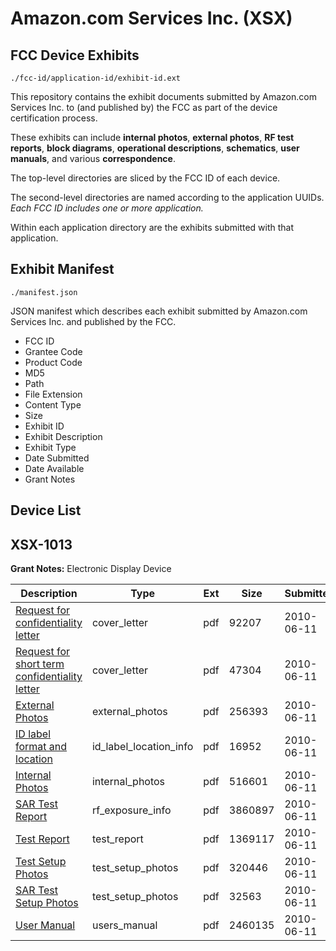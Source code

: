 # Amazon.com Services Inc. (XSX)
## FCC Device Exhibits

```
./fcc-id/application-id/exhibit-id.ext
```

This repository contains the exhibit documents submitted by Amazon.com Services Inc. to (and published by) the FCC as part of the device certification process.

These exhibits can include **internal photos**, **external photos**, **RF test reports**, **block diagrams**, **operational descriptions**, **schematics**, **user manuals**, and various **correspondence**.

The top-level directories are sliced by the FCC ID of each device.

The second-level directories are named according to the application UUIDs. *Each FCC ID includes one or more application.*

Within each application directory are the exhibits submitted with that application. 

## Exhibit Manifest

```
./manifest.json
```

JSON manifest which describes each exhibit submitted by Amazon.com Services Inc. and published by the FCC.

- FCC ID
- Grantee Code
- Product Code
- MD5
- Path
- File Extension
- Content Type
- Size
- Exhibit ID
- Exhibit Description
- Exhibit Type
- Date Submitted
- Date Available
- Grant Notes

## Device List
## XSX-1013
**Grant Notes:** Electronic Display Device

| Description | Type | Ext | Size | Submitted | Available |
| ----------- | ---- | --- | ---- | --------- | --------- |
| [Request for confidentiality letter](XSX-1013/ae4ac8e8f2c28fad72f4a9449870925f/1295203.pdf) | cover_letter | pdf | 92207 | 2010-06-11 | 2010-06-11 |
| [Request for short term confidentiality letter](XSX-1013/ae4ac8e8f2c28fad72f4a9449870925f/1295204.pdf) | cover_letter | pdf | 47304 | 2010-06-11 | 2010-06-11 |
| [External Photos](XSX-1013/ae4ac8e8f2c28fad72f4a9449870925f/1295210.pdf) | external_photos | pdf | 256393 | 2010-06-11 | 2010-07-29 |
| [ID label format and location](XSX-1013/ae4ac8e8f2c28fad72f4a9449870925f/1295202.pdf) | id_label_location_info | pdf | 16952 | 2010-06-11 | 2010-06-11 |
| [Internal Photos](XSX-1013/ae4ac8e8f2c28fad72f4a9449870925f/1295209.pdf) | internal_photos | pdf | 516601 | 2010-06-11 | 2010-07-29 |
| [SAR Test Report](XSX-1013/ae4ac8e8f2c28fad72f4a9449870925f/1295201.pdf) | rf_exposure_info | pdf | 3860897 | 2010-06-11 | 2010-06-11 |
| [Test Report](XSX-1013/ae4ac8e8f2c28fad72f4a9449870925f/1295200.pdf) | test_report | pdf | 1369117 | 2010-06-11 | 2010-06-11 |
| [Test Setup Photos](XSX-1013/ae4ac8e8f2c28fad72f4a9449870925f/1295211.pdf) | test_setup_photos | pdf | 320446 | 2010-06-11 | 2010-07-29 |
| [SAR Test Setup Photos](XSX-1013/ae4ac8e8f2c28fad72f4a9449870925f/1295212.pdf) | test_setup_photos | pdf | 32563 | 2010-06-11 | 2010-07-29 |
| [User Manual](XSX-1013/ae4ac8e8f2c28fad72f4a9449870925f/1295208.pdf) | users_manual | pdf | 2460135 | 2010-06-11 | 2010-07-29 |
